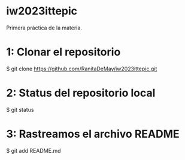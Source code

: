 # iw2023ittepic
Primera práctica de la materia.

# 1: Clonar el repositorio
$ git clone https://github.com/RanitaDeMay/iw2023ittepic.git

# 2: Status del repositorio local
$ git status

# 3: Rastreamos el archivo README
$ git add README.md